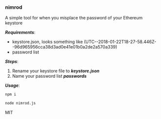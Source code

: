 ### nimrod

A simple tool for when you misplace the password of your Ethereum keystore

***Requirements***:
- keystore.json, looks something like (UTC--2018-01-22T18-27-58.446Z--96d965956cca38d3ad0e41e01b0a2de2a570a339)
- password list

***Steps***:
1. Rename your keystore file to ***keystore.json***
2. Name your password list ***passwords***

***Usage***:
```bash
npm i
```

```bash
node nimrod.js
```

MIT
